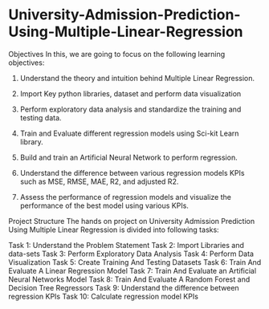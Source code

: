 # University-Admission-Prediction-Using-Multiple-Linear-Regression

Objectives
In this, we are going to focus on the following learning objectives:

1. Understand the theory and intuition behind Multiple Linear Regression.

2. Import Key python libraries, dataset and perform data visualization

3. Perform exploratory data analysis and standardize the training and testing data.

4. Train and Evaluate different regression models using Sci-kit Learn library.

5. Build and train an Artificial Neural Network to perform regression.

6. Understand the difference between various regression models KPIs such as MSE, RMSE, MAE, R2, and adjusted R2.

7. Assess the performance of regression models and visualize the performance of the best model using various KPIs.



Project Structure
The hands on project on University Admission Prediction Using Multiple Linear Regression is divided into following tasks:

Task 1: Understand the Problem Statement
Task 2: Import Libraries and data-sets
Task 3: Perform Exploratory Data Analysis
Task 4: Perform Data Visualization
Task 5: Create Training And Testing Datasets
Task 6: Train And Evaluate A Linear Regression Model
Task 7: Train And Evaluate an Artificial Neural Networks Model
Task 8: Train And Evaluate A Random Forest and Decision Tree Regressors
Task 9: Understand the difference between regression KPIs
Task 10: Calculate regression model KPIs
